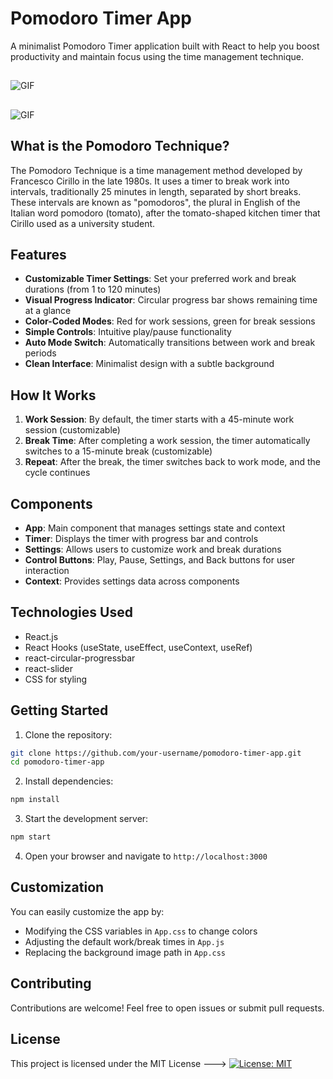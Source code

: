 # Pomodoro Timer App

A minimalist Pomodoro Timer application built with React to help you boost productivity and maintain focus using the time management technique.
##
  <img src="https://github.com/sPappalard/PomodoroTimerApp/blob/main/img1.gif" alt="GIF">

##

<img src= "https://github.com/sPappalard/PomodoroTimerApp/blob/main/Senza-titolo(1).gif" alt="GIF">



## What is the Pomodoro Technique?

The Pomodoro Technique is a time management method developed by Francesco Cirillo in the late 1980s. It uses a timer to break work into intervals, traditionally 25 minutes in length, separated by short breaks. These intervals are known as "pomodoros", the plural in English of the Italian word pomodoro (tomato), after the tomato-shaped kitchen timer that Cirillo used as a university student.

## Features

- **Customizable Timer Settings**: Set your preferred work and break durations (from 1 to 120 minutes)
- **Visual Progress Indicator**: Circular progress bar shows remaining time at a glance
- **Color-Coded Modes**: Red for work sessions, green for break sessions
- **Simple Controls**: Intuitive play/pause functionality
- **Auto Mode Switch**: Automatically transitions between work and break periods
- **Clean Interface**: Minimalist design with a subtle background

## How It Works

1. **Work Session**: By default, the timer starts with a 45-minute work session (customizable)
2. **Break Time**: After completing a work session, the timer automatically switches to a 15-minute break (customizable)
3. **Repeat**: After the break, the timer switches back to work mode, and the cycle continues



## Components

- **App**: Main component that manages settings state and context
- **Timer**: Displays the timer with progress bar and controls
- **Settings**: Allows users to customize work and break durations
- **Control Buttons**: Play, Pause, Settings, and Back buttons for user interaction
- **Context**: Provides settings data across components

## Technologies Used

- React.js
- React Hooks (useState, useEffect, useContext, useRef)
- react-circular-progressbar
- react-slider
- CSS for styling

## Getting Started

1. Clone the repository:
```bash
git clone https://github.com/your-username/pomodoro-timer-app.git
cd pomodoro-timer-app
```

2. Install dependencies:
```bash
npm install
```

3. Start the development server:
```bash
npm start
```

4. Open your browser and navigate to `http://localhost:3000`

## Customization

You can easily customize the app by:
- Modifying the CSS variables in `App.css` to change colors
- Adjusting the default work/break times in `App.js`
- Replacing the background image path in `App.css`

## Contributing

Contributions are welcome! Feel free to open issues or submit pull requests.

## License

This project is licensed under the MIT License --->  [![License: MIT](https://img.shields.io/badge/License-MIT-yellow.svg)](https://opensource.org/licenses/MIT)


